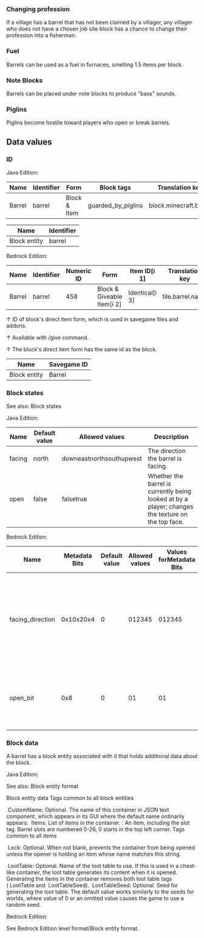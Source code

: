 ### Changing profession
If a village has a barrel that has not been claimed by a villager, any villager who does not have a chosen job site block has a chance to change their profession into a fisherman.

### Fuel
Barrels can be used as a fuel in furnaces, smelting 1.5 items per block.

### Note Blocks
Barrels can be placed under note blocks to produce "bass" sounds.

### Piglins
Piglins become hostile toward players who open or break barrels.

## Data values
### ID
Java Edition:

| Name   | Identifier | Form         | Block tags         | Translation key        |
|--------|------------|--------------|--------------------|------------------------|
| Barrel | barrel     | Block & Item | guarded_by_piglins | block.minecraft.barrel |

| Name         | Identifier |
|--------------|------------|
| Block entity | barrel     |

Bedrock Edition:

| Name   | Identifier | Numeric ID | Form                       | Item ID[i 1]   | Translation key  |
|--------|------------|------------|----------------------------|----------------|------------------|
| Barrel | barrel     | 458        | Block & Giveable Item[i 2] | Identical[i 3] | tile.barrel.name |


↑ ID of block's direct item form, which is used in savegame files and addons.

↑ Available with /give command.

↑ The block's direct item form has the same id as the block.


| Name         | Savegame ID |
|--------------|-------------|
| Block entity | Barrel      |

### Block states
See also: Block states

Java Edition:

| Name   | Default value | Allowed values           | Description                                                                                       |
|--------|---------------|--------------------------|---------------------------------------------------------------------------------------------------|
| facing | north         | downeastnorthsouthupwest | The direction the barrel is facing.                                                               |
| open   | false         | falsetrue                | Whether the barrel is currently being looked at by a player; changes the texture on the top face. |

Bedrock Edition:

| Name             | Metadata Bits | Default value | Allowed values | Values forMetadata Bits | Description                                                                                                                                                      |
|------------------|---------------|---------------|----------------|-------------------------|------------------------------------------------------------------------------------------------------------------------------------------------------------------|
| facing_direction | 0x10x20x4     | 0             | 012345         | 012345                  | The direction the barrel is facing.0:Down facing barrel 1:Up facing barrel 2:East facing barrel 3:West facing barrel 4:South facing barrel 5:North facing barrel |
| open_bit         | 0x8           | 0             | 01             | 01                      | Whether the barrel is currently being looked at by a player; changes the texture on the top face.                                                                |



### Block data
A barrel has a block entity associated with it that holds additional data about the block.

Java Edition:

See also: Block entity format


 Block entity data
Tags common to all block entities

 CustomName: Optional. The name of this container in JSON text component, which appears in its GUI where the default name ordinarily appears.
 Items: List of items in the container.
: An item, including the slot tag. Barrel slots are numbered 0-26, 0 starts in the top left corner.
Tags common to all items

 Lock: Optional. When not blank, prevents the container from being opened unless the opener is holding an item whose name matches this string.

 LootTable: Optional. Name of the loot table to use. If this is used in a chest-like container, the loot table generates its content when it is opened. Generating the items in the container removes both loot table tags ( LootTable and  LootTableSeed).
 LootTableSeed: Optional. Seed for generating the loot table. The default value works similarly to the seeds for worlds, where value of 0 or an omitted value causes the game to use a random seed.

Bedrock Edition:

See Bedrock Edition level format/Block entity format.

